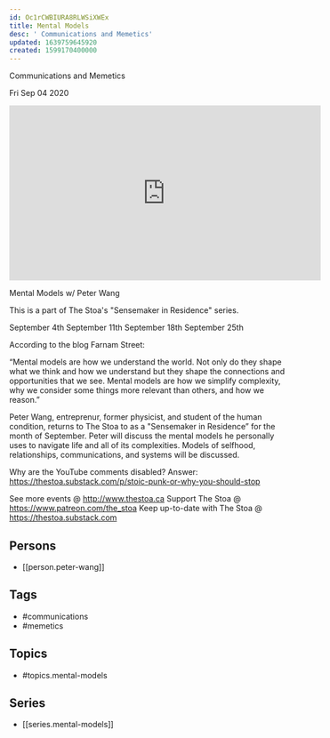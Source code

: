 ```yaml
---
id: Oc1rCWBIURA8RLWSiXWEx
title: Mental Models
desc: ' Communications and Memetics'
updated: 1639759645920
created: 1599170400000
---
```



 Communications and Memetics

Fri Sep 04 2020

<iframe width="560" height="315" src="https://www.youtube.com/embed/t9txUltLV5E" title="Mental Models: Communications and Memetics w/ Peter Wang. September 25th, 2020" frameborder="0" allow="accelerometer; autoplay; clipboard-write; encrypted-media; gyroscope; picture-in-picture" allowfullscreen ></iframe>

Mental Models w/ Peter Wang

This is a part of The Stoa's "Sensemaker in Residence" series. 

September 4th
September 11th
September 18th
September 25th

According to the blog Farnam Street:

“Mental models are how we understand the world. Not only do they shape what we think and how we understand but they shape the connections and opportunities that we see. Mental models are how we simplify complexity, why we consider some things more relevant than others, and how we reason.”

Peter Wang, entreprenur, former physicist, and student of the human condition, returns to The Stoa to as a "Sensemaker in Residence” for the month of September. Peter will discuss the mental models he personally uses to navigate life and all of its complexities. Models of selfhood, relationships, communications, and systems will be discussed.

Why are the YouTube comments disabled? Answer: https://thestoa.substack.com/p/stoic-punk-or-why-you-should-stop

See more events @ http://www.thestoa.ca
Support The Stoa @ https://www.patreon.com/the_stoa
Keep up-to-date with The Stoa @ https://thestoa.substack.com

## Persons

- [[person.peter-wang]]

## Tags

- #communications
- #memetics

## Topics

- #topics.mental-models

## Series

- [[series.mental-models]]

